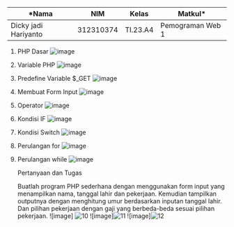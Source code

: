 |*Nama|NIM|Kelas|Matkul*|
|----|---|-----|------|
|Dicky jadi Hariyanto|312310374|TI.23.A4|Pemograman Web 1|

1. PHP Dasar
![image](https://github.com/user-attachments/assets/82da466d-fca7-41cb-a5e8-d1c1a0d67880)

2. Variable PHP
![image](https://github.com/user-attachments/assets/93b546b0-ac34-4f51-9e1c-7fb3b006038b)

3. Predefine Variable $_GET
![image](https://github.com/user-attachments/assets/16a5fc1f-a5b7-4bb2-8d74-58792abe2d64)

4. Membuat Form Input
![image](https://github.com/user-attachments/assets/07a380d9-fc33-4240-a4b1-6ffd747b3c93)

5. Operator
![image](https://github.com/user-attachments/assets/e3dc53c0-5a5f-4f88-8742-f026e68dc54c)

6. Kondisi IF
![image](https://github.com/user-attachments/assets/127d5cdd-4f92-478c-9d8d-79440e01e8c3)

7. Kondisi Switch
![image](https://github.com/user-attachments/assets/a14b5be7-8d5a-469e-a4e4-865bac0b9794)


8. Perulangan for
![image](https://github.com/user-attachments/assets/0559826f-2b34-4fc5-8ed3-717421ceddb3)


9. Perulangan while
![image](https://github.com/user-attachments/assets/e33260a2-8d6a-4540-8b13-5f3eec58c302)


    
    Pertanyaan dan Tugas
    
    Buatlah program PHP sederhana dengan menggunakan form input yang menampilkan
    nama, tanggal lahir dan pekerjaan. Kemudian tampilkan outputnya dengan menghitung
    umur berdasarkan inputan tanggal lahir. Dan pilihan pekerjaan dengan gaji yang
    berbeda-beda sesuai pilihan pekerjaan.
   ![image] ![10](https://github.com/user-attachments/assets/341756d1-d9c3-4677-bf5e-9ea5f3e10ef6)
   ![image]![11](https://github.com/user-attachments/assets/2c9b3dc6-94ca-4075-bc07-e98cc0c0147d)
   ![image]![12](https://github.com/user-attachments/assets/0cfc0536-57b3-46c2-8eb3-8a0d0e7cfe94)
